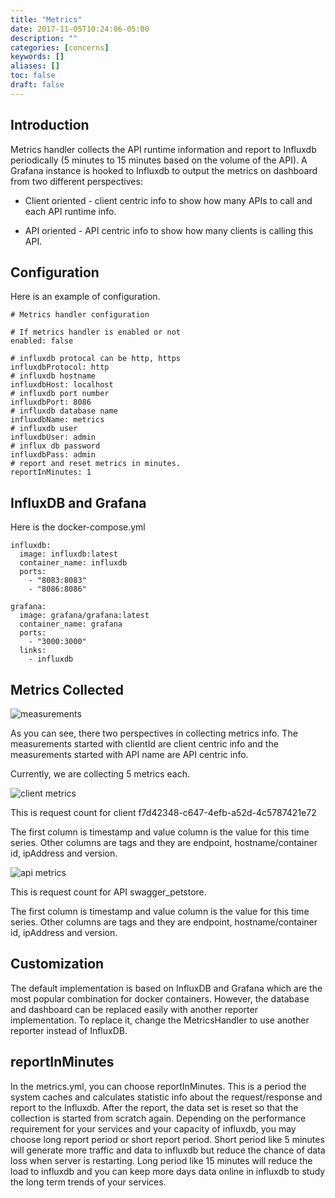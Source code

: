 ```yaml
---
title: "Metrics"
date: 2017-11-05T10:24:06-05:00
description: ""
categories: [concerns]
keywords: []
aliases: []
toc: false
draft: false
---
```



## Introduction

Metrics handler collects the API runtime information and report to Influxdb periodically 
(5 minutes to 15 minutes based on the volume of the API). A Grafana instance is hooked to Influxdb
to output the metrics on dashboard from two different perspectives:
 
* Client oriented - client centric info to show how many APIs to call and each API runtime info.

* API oriented - API centric info to show how many clients is calling this API.

## Configuration

Here is an example of configuration.

```
# Metrics handler configuration

# If metrics handler is enabled or not
enabled: false

# influxdb protocal can be http, https
influxdbProtocol: http
# influxdb hostname
influxdbHost: localhost
# influxdb port number
influxdbPort: 8086
# influxdb database name
influxdbName: metrics
# influxdb user
influxdbUser: admin
# influx db password
influxdbPass: admin
# report and reset metrics in minutes.
reportInMinutes: 1
```

## InfluxDB and Grafana

Here is the docker-compose.yml

```
influxdb:
  image: influxdb:latest
  container_name: influxdb
  ports:
    - "8083:8083"
    - "8086:8086"

grafana:
  image: grafana/grafana:latest
  container_name: grafana
  ports:
    - "3000:3000"
  links:
    - influxdb
```

## Metrics Collected

![measurements](/images/measurements.png)

As you can see, there two perspectives in collecting metrics info. The measurements started with clientId are client
centric info and the measurements started with API name are API centric info.

Currently, we are collecting 5 metrics each.


![client metrics](/images/client_metrics.png)

This is request count for client f7d42348-c647-4efb-a52d-4c5787421e72

The first column is timestamp and value column is the value for this time series. Other columns are tags and they
are endpoint, hostname/container id, ipAddress and version.


![api metrics](/images/api_metrics.png)

This is request count for API swagger_petstore.

The first column is timestamp and value column is the value for this time series. Other columns are tags and they
are endpoint, hostname/container id, ipAddress and version.


## Customization

The default implementation is based on InfluxDB and Grafana which are the most popular combination
for docker containers. However, the database and dashboard can be replaced easily with another
reporter implementation. To replace it, change the MetricsHandler to use another reporter instead of
InfluxDB.

## reportInMinutes

In the metrics.yml, you can choose reportInMinutes. This is a period the system caches and 
calculates statistic info about the request/response and report to the Influxdb. After the
report, the data set is reset so that the collection is started from scratch again. Depending
on the performance requirement for your services and your capacity of influxdb, you may choose
long report period or short report period. Short period like 5 minutes will generate more
traffic and data to influxdb but reduce the chance of data loss when server is restarting.
Long period like 15 minutes will reduce the load to influxdb and you can keep more days data
online in influxdb to study the long term trends of your services.




